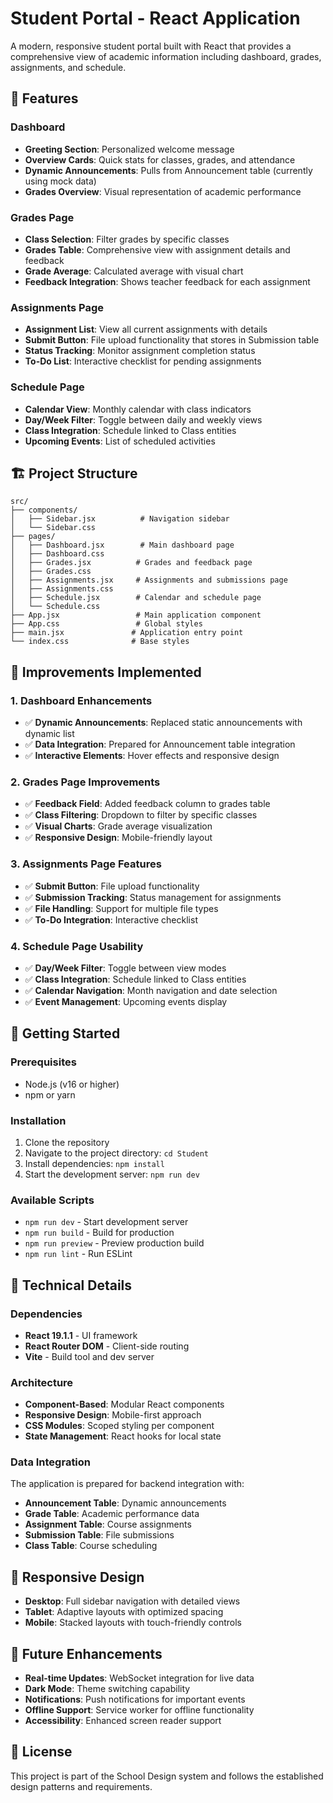 # Student Portal - React Application

A modern, responsive student portal built with React that provides a comprehensive view of academic information including dashboard, grades, assignments, and schedule.

## 🚀 Features

### Dashboard
- **Greeting Section**: Personalized welcome message
- **Overview Cards**: Quick stats for classes, grades, and attendance
- **Dynamic Announcements**: Pulls from Announcement table (currently using mock data)
- **Grades Overview**: Visual representation of academic performance

### Grades Page
- **Class Selection**: Filter grades by specific classes
- **Grades Table**: Comprehensive view with assignment details and feedback
- **Grade Average**: Calculated average with visual chart
- **Feedback Integration**: Shows teacher feedback for each assignment

### Assignments Page
- **Assignment List**: View all current assignments with details
- **Submit Button**: File upload functionality that stores in Submission table
- **Status Tracking**: Monitor assignment completion status
- **To-Do List**: Interactive checklist for pending assignments

### Schedule Page
- **Calendar View**: Monthly calendar with class indicators
- **Day/Week Filter**: Toggle between daily and weekly views
- **Class Integration**: Schedule linked to Class entities
- **Upcoming Events**: List of scheduled activities

## 🏗️ Project Structure

```
src/
├── components/
│   ├── Sidebar.jsx          # Navigation sidebar
│   └── Sidebar.css
├── pages/
│   ├── Dashboard.jsx        # Main dashboard page
│   ├── Dashboard.css
│   ├── Grades.jsx          # Grades and feedback page
│   ├── Grades.css
│   ├── Assignments.jsx     # Assignments and submissions page
│   ├── Assignments.css
│   ├── Schedule.jsx        # Calendar and schedule page
│   └── Schedule.css
├── App.jsx                 # Main application component
├── App.css                 # Global styles
├── main.jsx               # Application entry point
└── index.css              # Base styles
```

## 🎯 Improvements Implemented

### 1. Dashboard Enhancements
- ✅ **Dynamic Announcements**: Replaced static announcements with dynamic list
- ✅ **Data Integration**: Prepared for Announcement table integration
- ✅ **Interactive Elements**: Hover effects and responsive design

### 2. Grades Page Improvements
- ✅ **Feedback Field**: Added feedback column to grades table
- ✅ **Class Filtering**: Dropdown to filter by specific classes
- ✅ **Visual Charts**: Grade average visualization
- ✅ **Responsive Design**: Mobile-friendly layout

### 3. Assignments Page Features
- ✅ **Submit Button**: File upload functionality
- ✅ **Submission Tracking**: Status management for assignments
- ✅ **File Handling**: Support for multiple file types
- ✅ **To-Do Integration**: Interactive checklist

### 4. Schedule Page Usability
- ✅ **Day/Week Filter**: Toggle between view modes
- ✅ **Class Integration**: Schedule linked to Class entities
- ✅ **Calendar Navigation**: Month navigation and date selection
- ✅ **Event Management**: Upcoming events display

## 🚀 Getting Started

### Prerequisites
- Node.js (v16 or higher)
- npm or yarn

### Installation
1. Clone the repository
2. Navigate to the project directory: `cd Student`
3. Install dependencies: `npm install`
4. Start the development server: `npm run dev`

### Available Scripts
- `npm run dev` - Start development server
- `npm run build` - Build for production
- `npm run preview` - Preview production build
- `npm run lint` - Run ESLint

## 🔧 Technical Details

### Dependencies
- **React 19.1.1** - UI framework
- **React Router DOM** - Client-side routing
- **Vite** - Build tool and dev server

### Architecture
- **Component-Based**: Modular React components
- **Responsive Design**: Mobile-first approach
- **CSS Modules**: Scoped styling per component
- **State Management**: React hooks for local state

### Data Integration
The application is prepared for backend integration with:
- **Announcement Table**: Dynamic announcements
- **Grade Table**: Academic performance data
- **Assignment Table**: Course assignments
- **Submission Table**: File submissions
- **Class Table**: Course scheduling

## 📱 Responsive Design

- **Desktop**: Full sidebar navigation with detailed views
- **Tablet**: Adaptive layouts with optimized spacing
- **Mobile**: Stacked layouts with touch-friendly controls

## 🔮 Future Enhancements

- **Real-time Updates**: WebSocket integration for live data
- **Dark Mode**: Theme switching capability
- **Notifications**: Push notifications for important events
- **Offline Support**: Service worker for offline functionality
- **Accessibility**: Enhanced screen reader support

## 📄 License

This project is part of the School Design system and follows the established design patterns and requirements.
